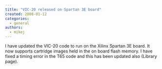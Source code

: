 ```yaml
---
title: "VIC-20 released on Spartan 3E board"
created: 2008-01-12
categories: 
  - general
authors: 
  - mikej
---
```


I have updated the VIC-20 code to run on the Xilinx Spartan 3E board. It now supports cartridge images held in the on board flash memory. I have fixed a timing error in the T65 code and this has been updated also (Library page).
